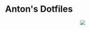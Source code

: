 # Anton's Dotfiles

<p align="center">
   <image src='https://user-images.githubusercontent.com/48326585/125160588-67a55100-e19b-11eb-8c27-e9a225f23ceb.jpeg'>
</p>
	
